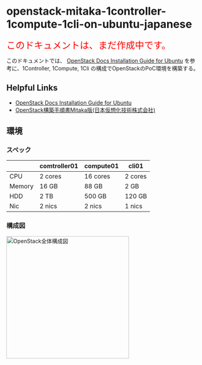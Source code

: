 # openstack-mitaka-1controller-1compute-1cli-on-ubuntu-japanese

<font size="5" color="#ff0000">このドキュメントは、まだ作成中です。</font>
<br>

このドキュメントでは、
[OpenStack Docs Installation Guide for Ubuntu](http://docs.openstack.org/mitaka/ja/install-guide-ubuntu/) を参考に、1Controller, 1Compute, 1Cli の構成でOpenStackのPoC環境を構築する。

## Helpful Links

- [OpenStack Docs Installation Guide for Ubuntu](http://docs.openstack.org/mitaka/ja/install-guide-ubuntu/)
- [OpenStack構築手順書Mitaka版(日本仮想化技術株式会社)](http://www.slideshare.net/VirtualTech-JP/openstackmitaka)

## 環境

### スペック

|   |comtroller01|compute01|cli01|
|---|---|---|---|
|CPU|2 cores|16 cores|2 cores|
|Memory|16 GB|88 GB|2 GB|
|HDD|2 TB|500 GB|120 GB|
|Nic|2 nics|2 nics|1 nics|

### 構成図

<img src="https://github.com/Soichiro75/openstack-mitaka-1controller-1compute-1cli-on-ubuntu-japanese/blob/master/images/xxxxxxxxx.png" width="320px" title="OpenStack全体構成図">
